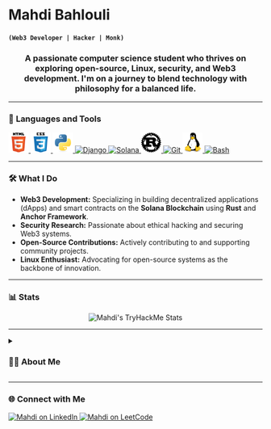 # Mahdi Bahlouli

**`(Web3 Developer | Hacker | Monk)`**

<h3 align="center">
A passionate computer science student who thrives on exploring open-source, Linux, security, and Web3 development. I'm on a journey to blend technology with philosophy for a balanced life.
</h3>

---

### 🔧 **Languages and Tools**
<p align="left">
  <a href="https://www.w3.org/html/" target="_blank" rel="noreferrer">
    <img src="https://raw.githubusercontent.com/devicons/devicon/master/icons/html5/html5-original-wordmark.svg" alt="HTML5" width="40" height="40"/>
  </a>
  <a href="https://www.w3schools.com/css/" target="_blank" rel="noreferrer">
    <img src="https://raw.githubusercontent.com/devicons/devicon/master/icons/css3/css3-original-wordmark.svg" alt="CSS3" width="40" height="40"/>
  </a>
  <a href="https://www.python.org" target="_blank" rel="noreferrer">
    <img src="https://raw.githubusercontent.com/devicons/devicon/master/icons/python/python-original.svg" alt="Python" width="40" height="40"/>
  </a>
  <a href="https://www.djangoproject.com/" target="_blank" rel="noreferrer">
    <img src="https://cdn.worldvectorlogo.com/logos/django.svg" alt="Django" width="40" height="40"/>
  </a>
  <a href="https://solana.com/" target="_blank" rel="noreferrer">
    <img src="https://cryptologos.cc/logos/solana-sol-logo.svg?v=025" alt="Solana" width="40" height="40"/>
  </a>
  <a href="https://rust-lang.org/" target="_blank" rel="noreferrer">
    <img src="https://raw.githubusercontent.com/devicons/devicon/master/icons/rust/rust-plain.svg" alt="Rust" width="40" height="40"/>
  </a>
  <a href="https://git-scm.com/" target="_blank" rel="noreferrer">
    <img src="https://www.vectorlogo.zone/logos/git-scm/git-scm-icon.svg" alt="Git" width="40" height="40"/>
  </a>
  <a href="https://www.linux.org/" target="_blank" rel="noreferrer">
    <img src="https://raw.githubusercontent.com/devicons/devicon/master/icons/linux/linux-original.svg" alt="Linux" width="40" height="40"/>
  </a>
  <a href="https://www.gnu.org/software/bash/" target="_blank" rel="noreferrer">
    <img src="https://www.vectorlogo.zone/logos/gnu_bash/gnu_bash-icon.svg" alt="Bash" width="40" height="40"/>
  </a>
</p>

---

### 🛠️ **What I Do**
- **Web3 Development:** Specializing in building decentralized applications (dApps) and smart contracts on the **Solana Blockchain** using **Rust** and **Anchor Framework**.
- **Security Research:** Passionate about ethical hacking and securing Web3 systems.
- **Open-Source Contributions:** Actively contributing to and supporting community projects.
- **Linux Enthusiast:** Advocating for open-source systems as the backbone of innovation.

---

### 📊 **Stats**
<div align="center">
  <img src="https://tryhackme-badges.s3.amazonaws.com/MVNK1.png" alt="Mahdi's TryHackMe Stats" />
</div>

<!-- Uncomment for GitHub Stats -->
<!-- 
<div align="center">
  <img src="https://github-readme-stats.vercel.app/api?username=mahdibahlouli&show_icons=true&theme=dark" alt="GitHub Stats" />
</div> 
-->

---

<details>
  <summary><h3>👨‍💻 About Me</h3></summary>
  <p>
    I've been passionate about computers since childhood, leading me to explore the vast world of technology. Linux fuels my day-to-day work, and I strive to contribute to open-source communities. My current focus is on mastering Solana's high-performance blockchain, building secure decentralized apps, and continually improving myself both professionally and personally.
  </p>
</details>

---

### 🌐 **Connect with Me**
<p align="left">
  <a href="https://www.linkedin.com/in/mahdi-bahlouli/" target="_blank">
    <img src="https://raw.githubusercontent.com/rahuldkjain/github-profile-readme-generator/master/src/images/icons/Social/linked-in-alt.svg" alt="Mahdi on LinkedIn" height="30" width="40"/>
  </a>
  <a href="https://www.leetcode.com/mahdibahlouli" target="_blank">
    <img src="https://raw.githubusercontent.com/rahuldkjain/github-profile-readme-generator/master/src/images/icons/Social/leet-code.svg" alt="Mahdi on LeetCode" height="30" width="40"/>
  </a>
</p>
